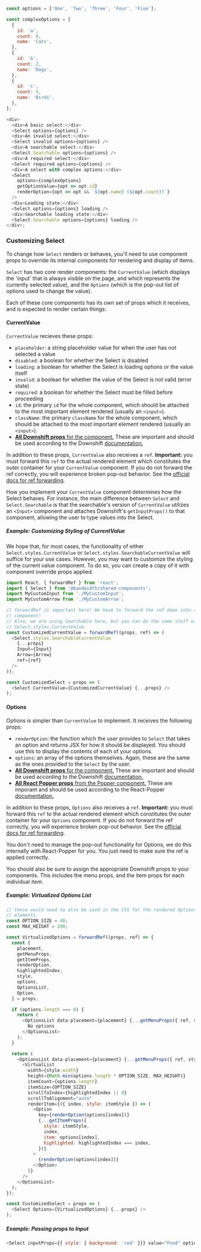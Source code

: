 ```javascript
const options = ['One', 'Two', 'Three', 'Four', 'Five'];

const complexOptions = [
  {
    id: 'a',
    count: 8,
    name: 'Cats',
  },
  {
    id: 'b',
    count: 2,
    name: 'Dogs',
  },
  {
    id: 'c',
    count: 5,
    name: 'Birds',
  },
];

<div>
  <div>A basic select:</div>
  <Select options={options} />
  <div>An invalid select:</div>
  <Select invalid options={options} />
  <div>A searchable select:</div>
  <Select.Searchable options={options} />
  <div>A required select:</div>
  <Select required options={options} />
  <div>A select with complex options:</div>
  <Select
    options={complexOptions}
    getOptionValue={opt => opt.id}
    renderOption={opt => opt && `${opt.name} (${opt.count})`}
  />
  <div>Loading state:</div>
  <Select options={options} loading />
  <div>Searchable loading state:</div>
  <Select.Searchable options={options} loading />
</div>;
```

### Customizing Select

To change how `Select` renders or behaves, you'll need to use component props to override its internal components for rendering and display of items.

`Select` has two core render components: the `CurrentValue` (which displays the 'input' that is always visible on the page, and which represents the currently selected value), and the `Options` (which is the pop-out list of options used to change the value).

Each of these core components has its own set of props which it receives, and is expected to render certain things:

#### CurrentValue

`CurrentValue` recieves these props:

- `placeholder`: a string placeholder value for when the user has not selected a value
- `disabled`: a boolean for whether the Select is disabled
- `loading`: a boolean for whether the Select is loading options or the value itself
- `invalid`: a boolean for whether the value of the Select is not valid (error state)
- `required`: a boolean for whether the Select must be filled before proceeding
- `id`: the primary `id` for the whole component, which should be attached to the most important element rendered (usually an `<input>`).
- `className`: the primary `className` for the whole component, which should be attached to the most important element rendered (usually an `<input>`).
- [**All Downshift props** for the component.](https://github.com/paypal/downshift#children-function) These are important and should be used according to the Downshift [documentation.](https://github.com/paypal/downshift#children-function)

In addition to these props, `CurrentValue` also receives a `ref`. **Important:** you must forward this `ref` to the actual rendered element which constitutes the outer container for your `CurrentValue` component. If you do not forward the ref correctly, you will experience broken pop-out behavior. See the [official docs for ref forwarding](https://reactjs.org/docs/forwarding-refs.html).

How you implement your `CurrentValue` component determines how the Select behaves. For instance, the main difference between `Select` and `Select.Searchable` is that the searchable's version of `CurrentValue` utilizes an `<Input>` component and attaches Downshift's `getInputProps()` to that component, allowing the user to type values into the Select.

##### Example: Customizing Styling of CurrentValue

We hope that, for most cases, the functionality of either `Select.styles.CurrentValue` or `Select.styles.SearchableCurrentValue` will suffice for your use cases. However, you may want to customize the styling of the current value component. To do so, you can create a copy of it with component override props applied.

```js static
import React, { forwardRef } from 'react';
import { Select } from '@bandwidth/shared-components';
import MyCustomInput from './MyCustomInput';
import MyCustomArrow from './MyCustomArrow';

// forwardRef is important here! We have to forward the ref down into our base CurrentValue
// component!
// Also, we are using Searchable here, but you can do the same stuff with the regular
// Select.styles.CurrentValue.
const CustomizedCurrentValue = forwardRef((props, ref) => (
  <Select.styles.SearchableCurrentValue
    {...props}
    Input={Input}
    Arrow={Arrow}
    ref={ref}
  />
));

const CustomizedSelect = props => (
  <Select CurrentValue={CustomizedCurrentValue} {...props} />
);
```

#### Options

Options is simpler than `CurrentValue` to implement. It receives the following props:

- `renderOption`: the function which the user provides to `Select` that takes an option and returns JSX for how it should be displayed. You should use this to display the contents of each of your options.
- `options`: an array of the options themselves. Again, these are the same as the ones provided to the `Select` by the user.
- [**All Downshift props** for the component.](https://github.com/paypal/downshift#children-function) These are important and should be used according to the Downshift [documentation.](https://github.com/paypal/downshift#children-function)
- [**All React Popper props** from the Popper component.](https://github.com/FezVrasta/react-popper#children) These are imporant and should be used according to the React-Popper [documentation.](https://github.com/FezVrasta/react-popper#children)

In addition to these props, `Options` also receives a `ref`. **Important:** you must forward this `ref` to the actual rendered element which constitutes the outer container for your `Options` component. If you do not forward the ref correctly, you will experience broken pop-out behavior. See the [official docs for ref forwarding](https://reactjs.org/docs/forwarding-refs.html).

You don't need to manage the pop-out functionality for Options, we do this internally with React-Popper for you. You just need to make sure the ref is applied correctly.

You should also be sure to assign the appropriate Downshift props to your components. This includes the menu props, and the item props for each individual item.

##### Example: Virtualized Options List

```js static
// these would need to also be used in the CSS for the rendered OptionsList and Option
// elements.
const OPTION_SIZE = 48;
const MAX_HEIGHT = 200;

const VirtualizedOptions = forwardRef((props, ref) => {
  const {
    placement,
    getMenuProps,
    getItemProps,
    renderOption,
    highlightedIndex,
    style,
    options,
    OptionsList,
    Option,
  } = props;

  if (options.length === 0) {
    return (
      <OptionsList data-placement={placement} {...getMenuProps({ ref, style })}>
        No options
      </OptionsList>
    );
  }

  return (
    <OptionsList data-placement={placement} {...getMenuProps({ ref, style })}>
      <VirtualList
        width={style.width}
        height={Math.min(options.length * OPTION_SIZE, MAX_HEIGHT)}
        itemCount={options.length}
        itemSize={OPTION_SIZE}
        scrollToIndex={highlightedIndex || 0}
        scrollToAlignment="auto"
        renderItem={({ index, style: itemStyle }) => (
          <Option
            key={renderOption(options[index])}
            {...getItemProps({
              style: itemStyle,
              index,
              item: options[index],
              highlighted: highlightedIndex === index,
            })}
          >
            {renderOption(options[index])}
          </Option>
        )}
      />
    </OptionsList>
  );
});

const CustomizedSelect = props => (
  <Select Options={VirtualizedOptions} {...props} />
);
```

##### Example: Passing props to Input

```js
<Select inputProps={{ style: { background: 'red' }}} value="Food" options={['Foo', 'Bar']} />
```
